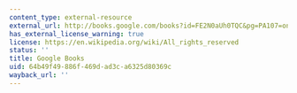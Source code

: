 ```yaml
---
content_type: external-resource
external_url: http://books.google.com/books?id=FE2N0aUh0TQC&pg=PA107=onepage
has_external_license_warning: true
license: https://en.wikipedia.org/wiki/All_rights_reserved
status: ''
title: Google Books
uid: 64b49f49-886f-469d-ad3c-a6325d80369c
wayback_url: ''
---
```

